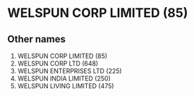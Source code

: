 # WELSPUN CORP LIMITED (85)

## Other names
1. WELSPUN CORP LIMITED (85)
1. WELSPUN CORP LTD (648)
1. WELSPUN ENTERPRISES LTD (225)
1. WELSPUN INDIA LIMITED (250)
1. WELSPUN LIVING LIMITED (475)


